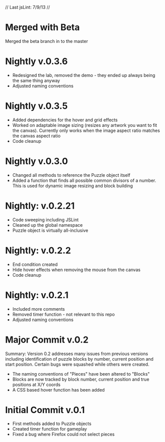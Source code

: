 // Last jsLint: 7/9/13
//

Merged with Beta
===

Merged the beta branch in to the master

Nightly v.0.3.6
===

- Redesigned the lab, removed the demo - they ended up always being the same thing anyway
- Adjusted naming conventions

Nightly v.0.3.5
===

- Added dependencies for the hover and grid effects
- Worked on adaptable image sizing (resizes any artwork you want to fit the canvas). Currently only works when the image aspect ratio matches the canvas aspect ratio
- Code cleanup

Nightly v.0.3.0
===

- Changed all methods to reference the Puzzle object itself
- Added a function that finds all possible common divisors of a number. This is used for dynamic image resizing and block building

Nightly: v.0.2.21
===

- Code sweeping including JSLint
- Cleaned up the global namespace
- Puzzle object is virtually all-inclusive

Nightly: v.0.2.2
===

- End condition created
- Hide hover effects when removing the mouse from the canvas
- Code cleanup

Nightly: v.0.2.1
===

- Included more comments
- Removed timer function - not relevant to this repo
- Adjusted naming conventions
 
Major Commit v.0.2
===

Summary: Version 0.2 addresses many issues from previous versions including identification of puzzle blocks by number, current position and start position. Certain bugs were squashed while others were created.
	
- The naming conventions of "Pieces" have been altered to "Blocks"
- Blocks are now tracked by block number, current position and true positions at X/Y coords
- A CSS based hover function has been added

Initial Commit v.0.1
===

- First methods added to Puzzle objects
- Created timer function for gameplay
- Fixed a bug where Firefox could not select pieces
